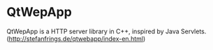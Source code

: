 # QtWepApp
QtWepApp is a HTTP server library in C++, inspired by Java Servlets. (http://stefanfrings.de/qtwebapp/index-en.html)
